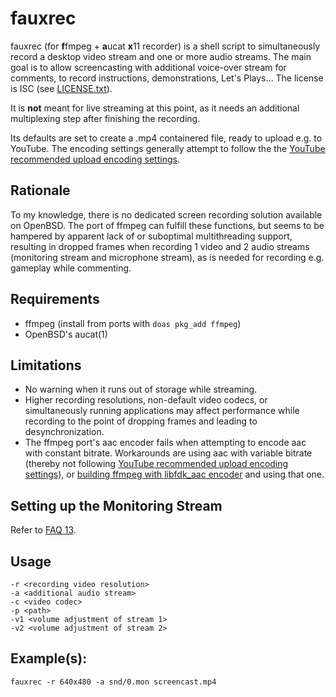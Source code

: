fauxrec
=======

fauxrec (for **f**fmpeg + **a**ucat **x**11 recorder) is a shell script to
simultaneously record a desktop video stream and one or more audio streams. The
main goal is to allow screencasting with additional voice-over stream for
comments, to record instructions, demonstrations, Let's Plays... The license is
ISC (see [LICENSE.txt](LICENSE.txt)).

It is **not** meant for live streaming at this point, as it needs an additional
multiplexing step after finishing the recording.

Its defaults are set to create a .mp4 containered file, ready to upload e.g. to
YouTube. The encoding settings generally attempt to follow the the [YouTube
recommended upload encoding
settings](https://support.google.com/youtube/answer/1722171?hl=en).

Rationale
---------

To my knowledge, there is no dedicated screen recording solution available on
OpenBSD. The port of ffmpeg can fulfill these functions, but seems to be
hampered by apparent lack of or suboptimal multithreading support, resulting
in dropped frames when recording 1 video and 2 audio streams (monitoring stream
and microphone stream), as is needed for recording e.g. gameplay while
commenting.

Requirements
------------

* ffmpeg (install from ports with `doas pkg_add ffmpeg`)
* OpenBSD's aucat(1)

Limitations
-----------

* No warning when it runs out of storage while streaming.
* Higher recording resolutions, non-default video codecs, or simultaneously
  running applications may affect performance while recording to the point of
  dropping frames and leading to desynchronization.
* The ffmpeg port's aac encoder fails when attempting to encode aac with
  constant bitrate. Workarounds are using aac with variable bitrate (thereby
  not following [YouTube recommended upload encoding
  settings](https://support.google.com/youtube/answer/1722171?hl=en)), or
  [building ffmpeg with libfdk_aac
  encoder](https://github.com/rfht/mystuff/tree/master/graphics/ffmpeg)
  and using that one.

Setting up the Monitoring Stream
--------------------------------

Refer to [FAQ 13](https://www.openbsd.org/faq/faq13.html#recordmon).

Usage
-----

```
-r <recording video resolution>
-a <additional audio stream>
-c <video codec>
-p <path>
-v1 <volume adjustment of stream 1>
-v2 <volume adjustment of stream 2>
```

Example(s):
-----------

`fauxrec -r 640x480 -a snd/0.mon screencast.mp4`
